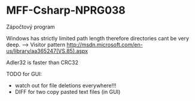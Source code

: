 MFF-Csharp-NPRG038
==================

Zápočtový program

Windows has strictly limited path length therefore directories cant be very deep. --> Visitor pattern
http://msdn.microsoft.com/en-us/library/aa365247(VS.85).aspx

Adler32 is faster than CRC32

TODO for GUI:
- watch out for file deletions everywhere!!!
- DIFF for two copy pasted text files (in GUI)